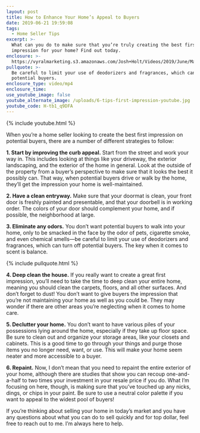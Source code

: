 ```yaml
---
layout: post
title: How to Enhance Your Home’s Appeal to Buyers
date: 2019-06-21 19:59:08
tags:
  - Home Seller Tips
excerpt: >-
  What can you do to make sure that you’re truly creating the best first
  impression for your home? Find out today.
enclosure: >-
  https://vyralmarketing.s3.amazonaws.com/Josh+Holt/Videos/2019/June/Madison%2C+WI+Real+Estate+Agent-+How+to+Enhance+Your+Homes+Appeal+to+Buyers.mp4
pullquote: >-
  Be careful to limit your use of deodorizers and fragrances, which can turn off
  potential buyers.
enclosure_type: video/mp4
enclosure_time:
use_youtube_image: false
youtube_alternate_image: /uploads/6-tips-first-impression-youtube.jpg
youtube_code: H-tb1_q9DFA
---
```


{% include youtube.html %}

When you’re a home seller looking to create the best first impression on potential buyers, there are a number of different strategies to follow:

**1\. Start by improving the curb appeal.** Start from the street and work your way in. This includes looking at things like your driveway, the exterior landscaping, and the exterior of the home in general. Look at the outside of the property from a buyer’s perspective to make sure that it looks the best it possibly can. That way, when potential buyers drive or walk by the home, they’ll get the impression your home is well-maintained.

**2\. Have a clean entryway.** Make sure that your doormat is clean, your front door is freshly painted and presentable, and that your doorbell is in working order. The colors of your door should complement your home, and if possible, the neighborhood at large.

**3\. Eliminate any odors.** You don’t want potential buyers to walk into your home, only to be smacked in the face by the odor of pets, cigarette smoke, and even chemical smells—be careful to limit your use of deodorizers and fragrances, which can turn off potential buyers. The key when it comes to scent is balance.

{% include pullquote.html %}

**4\. Deep clean the house.** If you really want to create a great first impression, you’ll need to take the time to deep clean your entire home, meaning you should clean the carpets, floors, and all other surfaces. And don’t forget to dust\! You don’t want to give buyers the impression that you’re not maintaining your home as well as you could be. They may wonder if there are other areas you’re neglecting when it comes to home care.

**5\. Declutter your home.** You don’t want to have various piles of your possessions lying around the home, especially if they take up floor space. Be sure to clean out and organize your storage areas, like your closets and cabinets. This is a good time to go through your things and purge those items you no longer need, want, or use. This will make your home seem neater and more accessible to a buyer.

**6\. Repaint.** Now, I don’t mean that you need to repaint the entire exterior of your home, although there are studies that show you can recoup one-and-a-half to two times your investment in your resale price if you do. What I’m focusing on here, though, is making sure that you’ve touched up any nicks, dings, or chips in your paint. Be sure to use a neutral color palette if you want to appeal to the widest pool of buyers\!

If you’re thinking about selling your home in today’s market and you have any questions about what you can do to sell quickly and for top dollar, feel free to reach out to me. I’m always here to help.